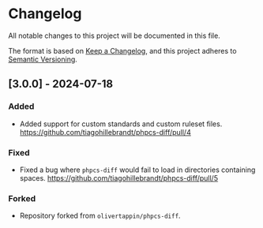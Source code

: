# Changelog

All notable changes to this project will be documented in this file.

The format is based on [Keep a Changelog](https://keepachangelog.com/en/1.1.0/),
and this project adheres to [Semantic Versioning](https://semver.org/spec/v2.0.0.html).

## [3.0.0] - 2024-07-18
### Added
- Added support for custom standards and custom ruleset files. https://github.com/tiagohillebrandt/phpcs-diff/pull/4

### Fixed
- Fixed a bug where `phpcs-diff` would fail to load in directories containing spaces. https://github.com/tiagohillebrandt/phpcs-diff/pull/5

### Forked
- Repository forked from `olivertappin/phpcs-diff`.
